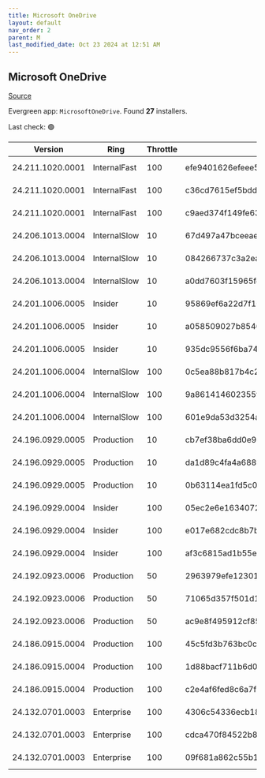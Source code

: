 ```yaml
---
title: Microsoft OneDrive
layout: default
nav_order: 2
parent: M
last_modified_date: Oct 23 2024 at 12:51 AM
---
```


## Microsoft OneDrive

[Source](https://onedrive.live.com/)

Evergreen app: `MicrosoftOneDrive`. Found **27** installers.

Last check: 🟢

| Version          | Ring         | Throttle | Sha256                                                           | Architecture | Type | URI                                                                                                                                                                  |
| ---------------- | ------------ | -------- | ---------------------------------------------------------------- | ------------ | ---- | -------------------------------------------------------------------------------------------------------------------------------------------------------------------- |
| 24.211.1020.0001 | InternalFast | 100      | efe9401626efeee552c510f93a4ddcdcbd39a9842541fdd4631ade169938180e | ARM64        | exe  | [https://oneclient.sfx.ms/Win/Installers/24.211.1020.0001/arm64/OneDriveSetup.exe](https://oneclient.sfx.ms/Win/Installers/24.211.1020.0001/arm64/OneDriveSetup.exe) |
| 24.211.1020.0001 | InternalFast | 100      | c36cd7615ef5bdd5dff4fa9deeb47891579ac2ad309b5146c681b8a486bd9448 | x64          | exe  | [https://oneclient.sfx.ms/Win/Installers/24.211.1020.0001/amd64/OneDriveSetup.exe](https://oneclient.sfx.ms/Win/Installers/24.211.1020.0001/amd64/OneDriveSetup.exe) |
| 24.211.1020.0001 | InternalFast | 100      | c9aed374f149fe630f58d77adde5f05e878e3baf34938dbb84f36bc8e6c11d6a | x86          | exe  | [https://oneclient.sfx.ms/Win/Installers/24.211.1020.0001/OneDriveSetup.exe](https://oneclient.sfx.ms/Win/Installers/24.211.1020.0001/OneDriveSetup.exe)             |
| 24.206.1013.0004 | InternalSlow | 10       | 67d497a47bceeae826393e13577d7929c14e17d3c035c2ca471a657358b334aa | ARM64        | exe  | [https://oneclient.sfx.ms/Win/Installers/24.206.1013.0004/arm64/OneDriveSetup.exe](https://oneclient.sfx.ms/Win/Installers/24.206.1013.0004/arm64/OneDriveSetup.exe) |
| 24.206.1013.0004 | InternalSlow | 10       | 084266737c3a2ea993deba0a20933ca23a3f0f99b7ac0413d502aff8ebc2b07d | x64          | exe  | [https://oneclient.sfx.ms/Win/Installers/24.206.1013.0004/amd64/OneDriveSetup.exe](https://oneclient.sfx.ms/Win/Installers/24.206.1013.0004/amd64/OneDriveSetup.exe) |
| 24.206.1013.0004 | InternalSlow | 10       | a0dd7603f15965fdc8e5ddd52cb69ee0208f03a8a61b96b931caafb3a212757b | x86          | exe  | [https://oneclient.sfx.ms/Win/Installers/24.206.1013.0004/OneDriveSetup.exe](https://oneclient.sfx.ms/Win/Installers/24.206.1013.0004/OneDriveSetup.exe)             |
| 24.201.1006.0005 | Insider      | 10       | 95869ef6a22d7f104b8d4347fc98a3fea23cce72c6e04503de95df181909e544 | ARM64        | exe  | [https://oneclient.sfx.ms/Win/Installers/24.201.1006.0005/arm64/OneDriveSetup.exe](https://oneclient.sfx.ms/Win/Installers/24.201.1006.0005/arm64/OneDriveSetup.exe) |
| 24.201.1006.0005 | Insider      | 10       | a058509027b8540ff6b82560ee77b3944bc193badabf5ae9d49b80ccc8d09cd9 | x64          | exe  | [https://oneclient.sfx.ms/Win/Installers/24.201.1006.0005/amd64/OneDriveSetup.exe](https://oneclient.sfx.ms/Win/Installers/24.201.1006.0005/amd64/OneDriveSetup.exe) |
| 24.201.1006.0005 | Insider      | 10       | 935dc9556f6ba74309a815c3dd329b647c145c53952cbb1f5538af046358fa20 | x86          | exe  | [https://oneclient.sfx.ms/Win/Installers/24.201.1006.0005/OneDriveSetup.exe](https://oneclient.sfx.ms/Win/Installers/24.201.1006.0005/OneDriveSetup.exe)             |
| 24.201.1006.0004 | InternalSlow | 100      | 0c5ea88b817b4c2e81e1d2f96ab17545ff3c3e5233c80cc1ac7d929a2da4542d | ARM64        | exe  | [https://oneclient.sfx.ms/Win/Installers/24.201.1006.0004/arm64/OneDriveSetup.exe](https://oneclient.sfx.ms/Win/Installers/24.201.1006.0004/arm64/OneDriveSetup.exe) |
| 24.201.1006.0004 | InternalSlow | 100      | 9a861414602355fb95be2551e306038cba134879ddf767a5720ec1811edba389 | x64          | exe  | [https://oneclient.sfx.ms/Win/Installers/24.201.1006.0004/amd64/OneDriveSetup.exe](https://oneclient.sfx.ms/Win/Installers/24.201.1006.0004/amd64/OneDriveSetup.exe) |
| 24.201.1006.0004 | InternalSlow | 100      | 601e9da53d3254a11905b136791f3d4bf31a288462b9dfd7eb17b970761470ec | x86          | exe  | [https://oneclient.sfx.ms/Win/Installers/24.201.1006.0004/OneDriveSetup.exe](https://oneclient.sfx.ms/Win/Installers/24.201.1006.0004/OneDriveSetup.exe)             |
| 24.196.0929.0005 | Production   | 10       | cb7ef38ba6dd0e9603b151f34d5140bbf9ce8cca92a7f9f1bcc4b5ebcd302f5e | ARM64        | exe  | [https://oneclient.sfx.ms/Win/Installers/24.196.0929.0005/arm64/OneDriveSetup.exe](https://oneclient.sfx.ms/Win/Installers/24.196.0929.0005/arm64/OneDriveSetup.exe) |
| 24.196.0929.0005 | Production   | 10       | da1d89c4fa4a688f8b118c4e6d7d27840ddd84a3ca09eb40e541839fb2306e4c | x64          | exe  | [https://oneclient.sfx.ms/Win/Installers/24.196.0929.0005/amd64/OneDriveSetup.exe](https://oneclient.sfx.ms/Win/Installers/24.196.0929.0005/amd64/OneDriveSetup.exe) |
| 24.196.0929.0005 | Production   | 10       | 0b63114ea1fd5c047ff474b73d09f3c69e3e14f89318ac5f9c7a164887edc869 | x86          | exe  | [https://oneclient.sfx.ms/Win/Installers/24.196.0929.0005/OneDriveSetup.exe](https://oneclient.sfx.ms/Win/Installers/24.196.0929.0005/OneDriveSetup.exe)             |
| 24.196.0929.0004 | Insider      | 100      | 05ec2e6e1634072e091d28adf60622fef15165e7226e12300871b6c22314298a | ARM64        | exe  | [https://oneclient.sfx.ms/Win/Installers/24.196.0929.0004/arm64/OneDriveSetup.exe](https://oneclient.sfx.ms/Win/Installers/24.196.0929.0004/arm64/OneDriveSetup.exe) |
| 24.196.0929.0004 | Insider      | 100      | e017e682cdc8b7bda7e77e8d6a6f520e207a3f7bf93dc4d1021b4901a0530b20 | x64          | exe  | [https://oneclient.sfx.ms/Win/Installers/24.196.0929.0004/amd64/OneDriveSetup.exe](https://oneclient.sfx.ms/Win/Installers/24.196.0929.0004/amd64/OneDriveSetup.exe) |
| 24.196.0929.0004 | Insider      | 100      | af3c6815ad1b55efca16a58f041ab1611e0ba698ea215a497bd915283952b523 | x86          | exe  | [https://oneclient.sfx.ms/Win/Installers/24.196.0929.0004/OneDriveSetup.exe](https://oneclient.sfx.ms/Win/Installers/24.196.0929.0004/OneDriveSetup.exe)             |
| 24.192.0923.0006 | Production   | 50       | 2963979efe1230113cc1365bad3e386a20fca4c31281b39bf07e0bbda57a6851 | ARM64        | exe  | [https://oneclient.sfx.ms/Win/Installers/24.192.0923.0006/arm64/OneDriveSetup.exe](https://oneclient.sfx.ms/Win/Installers/24.192.0923.0006/arm64/OneDriveSetup.exe) |
| 24.192.0923.0006 | Production   | 50       | 71065d357f501d11e85f9b37b29c41b4cd008e003e538c52228aa0928d952fae | x64          | exe  | [https://oneclient.sfx.ms/Win/Installers/24.192.0923.0006/amd64/OneDriveSetup.exe](https://oneclient.sfx.ms/Win/Installers/24.192.0923.0006/amd64/OneDriveSetup.exe) |
| 24.192.0923.0006 | Production   | 50       | ac9e8f495912cf85dd4b9ed03216c105595e9ce164ae2e913f697f6000fb9df6 | x86          | exe  | [https://oneclient.sfx.ms/Win/Installers/24.192.0923.0006/OneDriveSetup.exe](https://oneclient.sfx.ms/Win/Installers/24.192.0923.0006/OneDriveSetup.exe)             |
| 24.186.0915.0004 | Production   | 100      | 45c5fd3b763bc0ced8f99defe21e9513b4c473537ecfc1ddc1ced5f9dae4c0f1 | ARM64        | exe  | [https://oneclient.sfx.ms/Win/Installers/24.186.0915.0004/arm64/OneDriveSetup.exe](https://oneclient.sfx.ms/Win/Installers/24.186.0915.0004/arm64/OneDriveSetup.exe) |
| 24.186.0915.0004 | Production   | 100      | 1d88bacf711b6d04c1685c098f0771f67d1082038ba4a6fac5b90794913da3bc | x64          | exe  | [https://oneclient.sfx.ms/Win/Installers/24.186.0915.0004/amd64/OneDriveSetup.exe](https://oneclient.sfx.ms/Win/Installers/24.186.0915.0004/amd64/OneDriveSetup.exe) |
| 24.186.0915.0004 | Production   | 100      | c2e4af6fed8c6a7f0b599c1be8dc5eb01aab1f1af4bdaad8000bc87bd6688384 | x86          | exe  | [https://oneclient.sfx.ms/Win/Installers/24.186.0915.0004/OneDriveSetup.exe](https://oneclient.sfx.ms/Win/Installers/24.186.0915.0004/OneDriveSetup.exe)             |
| 24.132.0701.0003 | Enterprise   | 100      | 4306c54336ecb1849749b2fda266cd431c0e3e74aa805de19f295fdee441d800 | ARM64        | exe  | [https://oneclient.sfx.ms/Win/Installers/24.132.0701.0003/arm64/OneDriveSetup.exe](https://oneclient.sfx.ms/Win/Installers/24.132.0701.0003/arm64/OneDriveSetup.exe) |
| 24.132.0701.0003 | Enterprise   | 100      | cdca470f84522b8d1251ad326bcf65a167fbbebf38502d1497a51bc93d2533d4 | x64          | exe  | [https://oneclient.sfx.ms/Win/Installers/24.132.0701.0003/amd64/OneDriveSetup.exe](https://oneclient.sfx.ms/Win/Installers/24.132.0701.0003/amd64/OneDriveSetup.exe) |
| 24.132.0701.0003 | Enterprise   | 100      | 09f681a862c55b12d6ca2f554609b42a5f9852a52cadb86611079f31428b5840 | x86          | exe  | [https://oneclient.sfx.ms/Win/Installers/24.132.0701.0003/OneDriveSetup.exe](https://oneclient.sfx.ms/Win/Installers/24.132.0701.0003/OneDriveSetup.exe)             |
